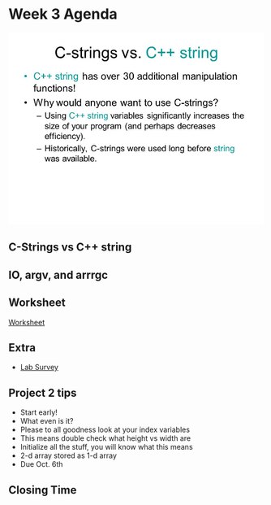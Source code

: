 # Week 3 Agenda
![Image](https://github.com/tgroechel/F17-280/blob/master/.other/pictures/WhyUseCString.jpg)

## C-Strings vs C++ string

## IO, argv, and arrrgc


## Worksheet
[Worksheet]()

## Extra
- [Lab Survey](https://docs.google.com/forms/d/1Wku4LmK3ACVGLzZ0BGNL_q5RQmzxA1D1wGhGH0XKIKo/edit)

## Project 2 tips
- Start early!
- What even is it?
- Please to all goodness look at your index variables
- This means double check what height vs width are
- Initialize all the stuff, you will know what this means
- 2-d array stored as 1-d array
- Due Oct. 6th

## Closing Time
